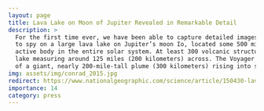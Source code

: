 ```yaml
---
layout: page
title: Lava Lake on Moon of Jupiter Revealed in Remarkable Detail
description: >
  For the first time ever, we have been able to capture detailed images of the heat rising from an active volcano on another body in the solar system. Using its twin 8.4-meter mirrors, the Large Binocular telescope observatory in Arizona managed
  to spy on a large lava lake on Jupiter’s moon Io, located some 500 million miles (800 million kilometers) away. The innermost moon of the gas giant, which is slightly larger than Earth’s own moon, is considered the most geologically 
  active body in the entire solar system. At least 300 volcanic structures dot its surface. The largest of these features is a volcanic pit named after Loki, the Norse trickster god. The depression is filled with a sulfur-encrusted 
  lake measuring around 125 miles (200 kilometers) across. The Voyager 1 spacecraft first discovered Io’s volcanism back on March 5, 1979, when it barnstormed the Jovian moon and snapped dramatic images
  of a giant, nearly 200-mile-tall plume (300 kilometers) rising into space, later revealed to be emanating from Loki.
img: assets/img/conrad_2015.jpg
redirect: https://www.nationalgeographic.com/science/article/150430-lava-lake-loki-binocular-telescope-science-astronomy
importance: 14
category: press
---
```


